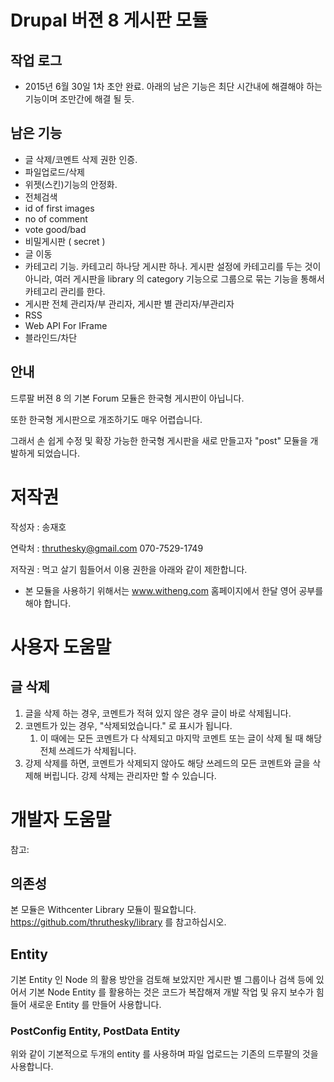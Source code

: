 # Drupal 버젼 8 게시판 모듈

## 작업 로그
* 2015년 6월 30일 1차 초안 완료.
아래의 남은 기능은 최단 시간내에 해결해야 하는 기능이며 조만간에 해결 될 듯. 

## 남은 기능
* 글 삭제/코멘트 삭제 권한 인증.
* 파일업로드/삭제
* 위젯(스킨)기능의 안정화. 
* 전체검색 
* id of first images
* no of comment
* vote good/bad
* 비밀게시판 ( secret )
* 글 이동
* 카테고리 기능. 카테고리 하나당 게시판 하나. 게시판 설정에 카테고리를 두는 것이 아니라, 여러 게시판을 library 의 category 기능으로 그룹으로 묶는 기능을 통해서 카테고리 관리를 한다.
* 게시판 전체 관리자/부 관리자, 게시판 별 관리자/부관리자
* RSS
* Web API For IFrame
* 블라인드/차단

## 안내


드루팔 버젼 8 의 기본 Forum 모듈은 한국형 게시판이 아닙니다.

또한 한국형 게시판으로 개조하기도 매우 어렵습니다.

그래서 손 쉽게 수정 및 확장 가능한 한국형 게시판을 새로 만들고자 "post" 모듈을 개발하게 되었습니다.

# 저작권

작성자 : 송재호

연락처 : thruthesky@gmail.com 070-7529-1749

저작권 : 먹고 살기 힘들어서 이용 권한을 아래와 같이 제한합니다.

* 본 모듈을 사용하기 위해서는 www.witheng.com 홈페이지에서 한달 영어 공부를 해야 합니다.


# 사용자 도움말

## 글 삭제

1. 글을 삭제 하는 경우, 코멘트가 적혀 있지 않은 경우 글이 바로 삭제됩니다.
2. 코멘트가 있는 경우, "삭제되었습니다." 로 표시가 됩니다.
	1. 이 때에는 모든 코멘트가 다 삭제되고 마지막 코멘트 또는 글이 삭제 될 때 해당 전체 쓰레드가 삭제됩니다. 
3. 강제 삭제를 하면, 코멘트가 삭제되지 않아도 해당 쓰레드의 모든 코멘트와 글을 삭제해 버립니다. 강제 삭제는 관리자만 할 수 있습니다.




# 개발자 도움말

참고:


## 의존성
본 모듈은 Withcenter Library 모듈이 필요합니다.
https://github.com/thruthesky/library 를 참고하십시오.

## Entity

기본 Entity 인 Node 의 활용 방안을 검토해 보았지만 게시판 별 그룹이나 검색 등에 있어서 기본 Node Entity 를 활용하는 것은 코드가 복잡해져 개발 작업 및 유지 보수가 힘들어 새로운 Entity 를 만들어 사용합니다. 

### PostConfig Entity, PostData Entity
위와 같이 기본적으로 두개의 entity 를 사용하며 파일 업로드는 기존의 드루팔의 것을 사용합니다.

